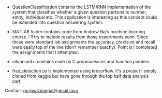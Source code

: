 * QuestionClassification contains the LSTM/RNN implementation of the system that classifies whether a given question pertains to number, entity, individual etc. This application is interesting as this concept could be extended into question answering system.

* MATLAB folder contains code from Andrew Ng's machine learning course. I'll try to include results from those experiments soon. Since those were standard lab assignments the accuracy, precision and recall were easily top of the line (don't remember exactly). Point is I completed the assignments that I attempted.

* advanced.c contains code on C preprocessors and function pointers.

* frad_detection.py is implemented using tensorflow. It's a project I simply cloned from kaggle but have gone through the top half data analysis part.


Contact: prajjwal.dangal@gmail.com
